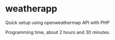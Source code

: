 # weatherapp

Quick setup using openweathermap API with PHP

Programming time, about 2 hours and 30 minutes.
